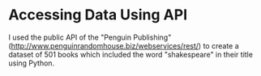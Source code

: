 # Accessing Data Using API

I used the public API of the "Penguin Publishing" (http://www.penguinrandomhouse.biz/webservices/rest/) to create a dataset of 501 books which included the word "shakespeare" in their title using Python.
